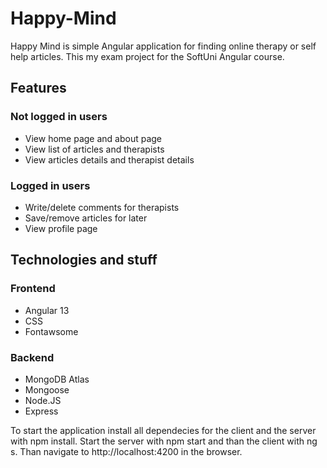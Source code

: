 # Happy-Mind

Happy Mind is simple Angular application for finding online therapy or self help articles. This my exam project for the SoftUni Angular course.

## Features

### Not logged in users

- View home page and about page
- View list of articles and therapists 
- View articles details and therapist details

### Logged in users

- Write/delete comments for therapists
- Save/remove articles for later
- View profile page

## Technologies and stuff

### Frontend

- Angular 13
- CSS
- Fontawsome

### Backend

- MongoDB Atlas
- Mongoose
- Node.JS
- Express

To start the application install all dependecies for the client and the server with npm install. Start the server with npm start and than the client with ng s. Than navigate to http://localhost:4200 in the browser.

